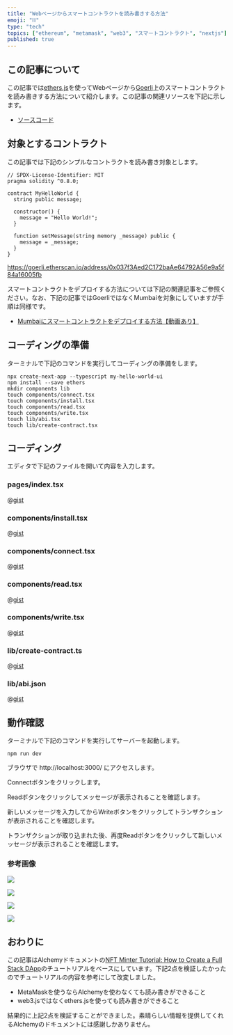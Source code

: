 ```yaml
---
title: "Webページからスマートコントラクトを読み書きする方法"
emoji: "⛓"
type: "tech"
topics: ["ethereum", "metamask", "web3", "スマートコントラクト", "nextjs"]
published: true
---
```


## この記事について

この記事では[ethers.js](https://docs.ethers.io/)を使ってWebページから[Goerli](https://goerli.etherscan.io/)上のスマートコントラクトを読み書きする方法について紹介します。この記事の関連リソースを下記に示します。

- [ソースコード](https://github.com/tatsuyasusukida/how-to-read-and-write-smart-contracts)



## 対象とするコントラクト

この記事では下記のシンプルなコントラクトを読み書き対象とします。

```sol:MyHelloWorld.sol
// SPDX-License-Identifier: MIT
pragma solidity ^0.8.0;

contract MyHelloWorld {
  string public message;

  constructor() {
    message = "Hello World!";
  }

  function setMessage(string memory _message) public {
    message = _message;
  }
}
```

https://goerli.etherscan.io/address/0x037f3Aed2C172baAe64792A56e9a5f84a16005fb

スマートコントラクトをデプロイする方法については下記の関連記事をご参照ください。なお、下記の記事ではGoerliではなくMumbaiを対象にしていますが手順は同様です。

- [Mumbaiにスマートコントラクトをデプロイする方法【動画あり】](https://zenn.dev/tatsuyasusukida/articles/mumbai-smart-contract)



## コーディングの準備

ターミナルで下記のコマンドを実行してコーディングの準備をします。

```shell
npx create-next-app --typescript my-hello-world-ui
npm install --save ethers
mkdir components lib
touch components/connect.tsx
touch components/install.tsx
touch components/read.tsx
touch components/write.tsx
touch lib/abi.tsx
touch lib/create-contract.tsx
```



## コーディング

エディタで下記のファイルを開いて内容を入力します。

### pages/index.tsx

@[gist](https://gist.github.com/tatsuyasusukida/2613ee1174b8dddbe26613583c7a8744?file=index.tsx)

### components/install.tsx

@[gist](https://gist.github.com/tatsuyasusukida/2613ee1174b8dddbe26613583c7a8744?file=install.tsx)

### components/connect.tsx

@[gist](https://gist.github.com/tatsuyasusukida/2613ee1174b8dddbe26613583c7a8744?file=connect.tsx)

### components/read.tsx

@[gist](https://gist.github.com/tatsuyasusukida/2613ee1174b8dddbe26613583c7a8744?file=read.tsx)

### components/write.tsx

@[gist](https://gist.github.com/tatsuyasusukida/2613ee1174b8dddbe26613583c7a8744?file=write.tsx)

### lib/create-contract.ts

@[gist](https://gist.github.com/tatsuyasusukida/2613ee1174b8dddbe26613583c7a8744?file=create-contract.ts)

### lib/abi.json

@[gist](https://gist.github.com/tatsuyasusukida/2613ee1174b8dddbe26613583c7a8744?file=abi.json)



## 動作確認

ターミナルで下記のコマンドを実行してサーバーを起動します。

```shell
npm run dev
```

ブラウザで http://localhost:3000/ にアクセスします。

Connectボタンをクリックします。

Readボタンをクリックしてメッセージが表示されることを確認します。

新しいメッセージを入力してからWriteボタンをクリックしてトランザクションが表示されることを確認します。

トランザクションが取り込まれた後、再度Readボタンをクリックして新しいメッセージが表示されることを確認します。

### 参考画像

![](/images/articles/how-to-read-and-write-smart-contracts/img-check-01.png)

![](/images/articles/how-to-read-and-write-smart-contracts/img-check-02.png)

![](/images/articles/how-to-read-and-write-smart-contracts/img-check-03.png)

![](/images/articles/how-to-read-and-write-smart-contracts/img-check-04.png)



## おわりに

この記事はAlchemyドキュメントの[NFT Minter Tutorial: How to Create a Full Stack DApp](https://docs.alchemy.com/docs/nft-minter)のチュートリアルをベースにしています。下記2点を検証したかったのでチュートリアルの内容を参考にして改変しました。

- MetaMaskを使うならAlchemyを使わなくても読み書きができること
- web3.jsではなくethers.jsを使っても読み書きができること

結果的に上記2点を検証することができました。素晴らしい情報を提供してくれるAlchemyのドキュメントには感謝しかありません。
